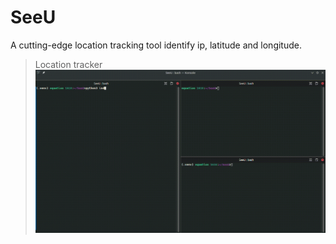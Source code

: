 # SeeU
A cutting-edge location tracking tool identify ip, latitude and longitude.

> Location tracker
![plot](image/GFD562.GIF)
